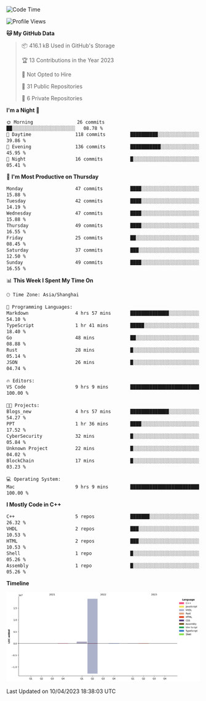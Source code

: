 <!--START_SECTION:waka-->
![Code Time](http://img.shields.io/badge/Code%20Time-9%20hrs%209%20mins-blue)

![Profile Views](http://img.shields.io/badge/Profile%20Views-41-blue)

**🐱 My GitHub Data** 

> 📦 416.1 kB Used in GitHub's Storage 
 > 
> 🏆 13 Contributions in the Year 2023
 > 
> 🚫 Not Opted to Hire
 > 
> 📜 31 Public Repositories 
 > 
> 🔑 6 Private Repositories 
 > 
**I'm a Night 🦉** 

```text
🌞 Morning                26 commits          ██░░░░░░░░░░░░░░░░░░░░░░░   08.78 % 
🌆 Daytime                118 commits         ██████████░░░░░░░░░░░░░░░   39.86 % 
🌃 Evening                136 commits         ███████████░░░░░░░░░░░░░░   45.95 % 
🌙 Night                  16 commits          █░░░░░░░░░░░░░░░░░░░░░░░░   05.41 % 
```
📅 **I'm Most Productive on Thursday** 

```text
Monday                   47 commits          ████░░░░░░░░░░░░░░░░░░░░░   15.88 % 
Tuesday                  42 commits          ████░░░░░░░░░░░░░░░░░░░░░   14.19 % 
Wednesday                47 commits          ████░░░░░░░░░░░░░░░░░░░░░   15.88 % 
Thursday                 49 commits          ████░░░░░░░░░░░░░░░░░░░░░   16.55 % 
Friday                   25 commits          ██░░░░░░░░░░░░░░░░░░░░░░░   08.45 % 
Saturday                 37 commits          ███░░░░░░░░░░░░░░░░░░░░░░   12.50 % 
Sunday                   49 commits          ████░░░░░░░░░░░░░░░░░░░░░   16.55 % 
```


📊 **This Week I Spent My Time On** 

```text
🕑︎ Time Zone: Asia/Shanghai

💬 Programming Languages: 
Markdown                 4 hrs 57 mins       ██████████████░░░░░░░░░░░   54.10 % 
TypeScript               1 hr 41 mins        █████░░░░░░░░░░░░░░░░░░░░   18.40 % 
Go                       48 mins             ██░░░░░░░░░░░░░░░░░░░░░░░   08.88 % 
Rust                     28 mins             █░░░░░░░░░░░░░░░░░░░░░░░░   05.14 % 
JSON                     26 mins             █░░░░░░░░░░░░░░░░░░░░░░░░   04.74 % 

🔥 Editors: 
VS Code                  9 hrs 9 mins        █████████████████████████   100.00 % 

🐱‍💻 Projects: 
Blogs_new                4 hrs 57 mins       ██████████████░░░░░░░░░░░   54.27 % 
PPT                      1 hr 36 mins        ████░░░░░░░░░░░░░░░░░░░░░   17.52 % 
CyberSecurity            32 mins             █░░░░░░░░░░░░░░░░░░░░░░░░   05.84 % 
Unknown Project          22 mins             █░░░░░░░░░░░░░░░░░░░░░░░░   04.02 % 
BlockChain               17 mins             █░░░░░░░░░░░░░░░░░░░░░░░░   03.23 % 

💻 Operating System: 
Mac                      9 hrs 9 mins        █████████████████████████   100.00 % 
```

**I Mostly Code in C++** 

```text
C++                      5 repos             ███████░░░░░░░░░░░░░░░░░░   26.32 % 
VHDL                     2 repos             ███░░░░░░░░░░░░░░░░░░░░░░   10.53 % 
HTML                     2 repos             ███░░░░░░░░░░░░░░░░░░░░░░   10.53 % 
Shell                    1 repo              █░░░░░░░░░░░░░░░░░░░░░░░░   05.26 % 
Assembly                 1 repo              █░░░░░░░░░░░░░░░░░░░░░░░░   05.26 % 
```



**Timeline**

![Lines of Code chart](https://raw.githubusercontent.com/xkz0777/xkz0777/master/assets/bar_graph.png)


 Last Updated on 10/04/2023 18:38:03 UTC
<!--END_SECTION:waka-->

